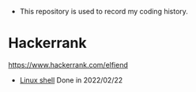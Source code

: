 - This repository is used to record my coding history.

# Hackerrank
https://www.hackerrank.com/elfiend
- [Linux shell](/HackerRank/LinuxShell) Done in 2022/02/22